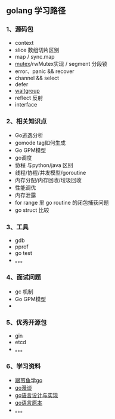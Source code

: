 ## golang 学习路径

### 1、源码包

- context
- slice 数组切片区别
- map / sync.map 
- [mutex](sync/mutex.md)/rwMutex实现 / segment 分段锁
- error、panic &&  recover
- channel &&  select
-  defer
- [waitgroup](sync/waitgroup.md)
- reflect 反射
- interface

### 2、相关知识点

- Go逃逸分析
- gomode tag如何生成
- Go GPM模型
-  go调度
- 协程 与python/java 区别
- 线程/协程/并发模型/goroutine
- 内存分配/内存回收/垃圾回收
- 性能调优
- 内存泄露
- for range 里 go routine 的闭包捕获问题
- go struct 比较

### 3、工具

- gdb
- pprof
- go test
- 。。。

### 4、面试问题

- gc 机制
- Go GPM模型
- 

### 5、优秀开源包

- gin
- etcd
- 。。。

### 6、学习资料

- [跟煎鱼学go](https://eddycjy.gitbook.io/golang)
- [go漫谈](https://ustack.io/categories/golang漫谈/)
- [go语言设计与实现](https://draveness.me/golang/)
- [go语言原本](https://changkun.de/golang/zh-cn/preface/)
- 。。。
